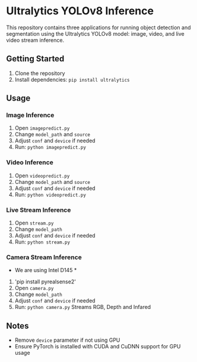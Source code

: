 # Ultralytics YOLOv8 Inference

This repository contains three applications for running object detection and segmentation using the Ultralytics YOLOv8 model: image, video, and live video stream inference.

## Getting Started

1. Clone the repository
2. Install dependencies: `pip install ultralytics`

## Usage

### Image Inference

1. Open `imagepredict.py`
2. Change `model_path` and `source`
3. Adjust `conf` and `device` if needed
4. Run: `python imagepredict.py`

### Video Inference

1. Open `videopredict.py`
2. Change `model_path` and `source`
3. Adjust `conf` and `device` if needed
4. Run: `python videopredict.py`

### Live Stream Inference

1. Open `stream.py`
2. Change `model_path`
3. Adjust `conf` and `device` if needed
4. Run: `python stream.py`

### Camera Stream Inference
* We are using Intel D145 *
1. 'pip install pyrealsense2'
2. Open `camera.py`
3. Change `model_path`
4. Adjust `conf` and `device` if needed
5. Run: `python camera.py`
Streams RGB, Depth and Infared

## Notes

- Remove `device` parameter if not using GPU
- Ensure PyTorch is installed with CUDA and CuDNN support for GPU usage
